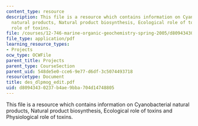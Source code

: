 ```yaml
---
content_type: resource
description: This file is a resource which contains information on Cyanobacterial
  natural products, Natural product biosynthesis, Ecological role of toxins and Physiological
  role of toxins.
file: /courses/12-746-marine-organic-geochemistry-spring-2005/d80943430237b4ae9bba704d14748805_des_dlpmog_edit.pdf
file_type: application/pdf
learning_resource_types:
- Projects
ocw_type: OCWFile
parent_title: Projects
parent_type: CourseSection
parent_uid: 548de5e0-cce6-9e77-d6df-3c5074493718
resourcetype: Document
title: des_dlpmog_edit.pdf
uid: d8094343-0237-b4ae-9bba-704d14748805
---
```

This file is a resource which contains information on Cyanobacterial natural products, Natural product biosynthesis, Ecological role of toxins and Physiological role of toxins.

